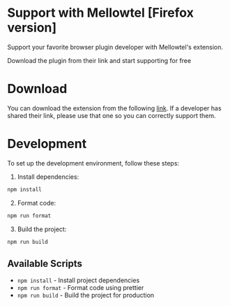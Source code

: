 # Support with Mellowtel [Firefox version]

Support your favorite browser plugin developer with Mellowtel's extension.

Download the plugin from their link and start supporting for free

# Download

You can download the extension from the following [link](https://chromewebstore.google.com/detail/support-with-mellowtel/jngbedjpioeongcicaomeideeompcbcc).
If a developer has shared their link, please use that one so you can correctly support them.

# Development

To set up the development environment, follow these steps:

1. Install dependencies:

```bash
npm install
```

2. Format code:

```bash
npm run format
```

3. Build the project:

```bash
npm run build
```

## Available Scripts

- `npm install` - Install project dependencies
- `npm run format` - Format code using prettier
- `npm run build` - Build the project for production
